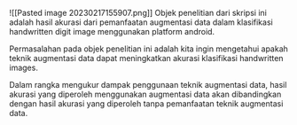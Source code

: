 ![[Pasted image 20230217155907.png]]
Objek penelitian dari skripsi ini adalah hasil akurasi dari pemanfaatan augmentasi data dalam klasifikasi handwritten digit image menggunakan platform android.

Permasalahan pada objek penelitian ini adalah kita ingin mengetahui apakah teknik augmentasi data dapat meningkatkan akurasi klasifikasi handwritten images. 

Dalam rangka mengukur dampak penggunaan teknik augmentasi data, hasil akurasi yang diperoleh menggunakan augmentasi data akan dibandingkan dengan hasil akurasi yang diperoleh tanpa pemanfaatan teknik augmentasi data.



